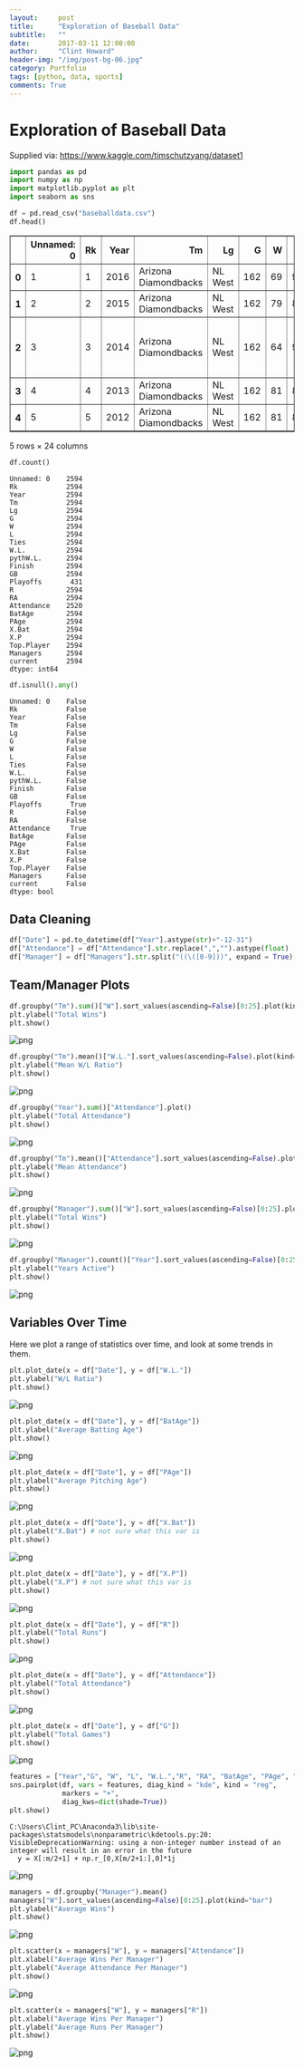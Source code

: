 ```yaml
---
layout:     post
title:      "Exploration of Baseball Data"
subtitle:   ""
date:       2017-03-11 12:00:00
author:     "Clint Howard"
header-img: "/img/post-bg-06.jpg"
category: Portfolio
tags: [python, data, sports]
comments: True
---
```





# Exploration of Baseball Data
Supplied via: https://www.kaggle.com/timschutzyang/dataset1


```python
import pandas as pd
import numpy as np
import matplotlib.pyplot as plt
import seaborn as sns
```


```python
df = pd.read_csv("baseballdata.csv")
df.head()
```




<div>
<table border="1" class="dataframe">
  <thead>
    <tr style="text-align: right;">
      <th></th>
      <th>Unnamed: 0</th>
      <th>Rk</th>
      <th>Year</th>
      <th>Tm</th>
      <th>Lg</th>
      <th>G</th>
      <th>W</th>
      <th>L</th>
      <th>Ties</th>
      <th>W.L.</th>
      <th>...</th>
      <th>R</th>
      <th>RA</th>
      <th>Attendance</th>
      <th>BatAge</th>
      <th>PAge</th>
      <th>X.Bat</th>
      <th>X.P</th>
      <th>Top.Player</th>
      <th>Managers</th>
      <th>current</th>
    </tr>
  </thead>
  <tbody>
    <tr>
      <th>0</th>
      <td>1</td>
      <td>1</td>
      <td>2016</td>
      <td>Arizona Diamondbacks</td>
      <td>NL West</td>
      <td>162</td>
      <td>69</td>
      <td>93</td>
      <td>0</td>
      <td>0.426</td>
      <td>...</td>
      <td>752</td>
      <td>890</td>
      <td>2,036,216</td>
      <td>26.7</td>
      <td>26.4</td>
      <td>50</td>
      <td>29</td>
      <td>J.Segura (5.7)</td>
      <td>C.Hale (69-93)</td>
      <td>Arizona Diamondbacks</td>
    </tr>
    <tr>
      <th>1</th>
      <td>2</td>
      <td>2</td>
      <td>2015</td>
      <td>Arizona Diamondbacks</td>
      <td>NL West</td>
      <td>162</td>
      <td>79</td>
      <td>83</td>
      <td>0</td>
      <td>0.488</td>
      <td>...</td>
      <td>720</td>
      <td>713</td>
      <td>2,080,145</td>
      <td>26.6</td>
      <td>27.1</td>
      <td>50</td>
      <td>27</td>
      <td>P.Goldschmidt (8.8)</td>
      <td>C.Hale (79-83)</td>
      <td>Arizona Diamondbacks</td>
    </tr>
    <tr>
      <th>2</th>
      <td>3</td>
      <td>3</td>
      <td>2014</td>
      <td>Arizona Diamondbacks</td>
      <td>NL West</td>
      <td>162</td>
      <td>64</td>
      <td>98</td>
      <td>0</td>
      <td>0.395</td>
      <td>...</td>
      <td>615</td>
      <td>742</td>
      <td>2,073,730</td>
      <td>27.6</td>
      <td>28.0</td>
      <td>52</td>
      <td>25</td>
      <td>P.Goldschmidt (4.5)</td>
      <td>K.Gibson (63-96) and A.Trammell (1-2)</td>
      <td>Arizona Diamondbacks</td>
    </tr>
    <tr>
      <th>3</th>
      <td>4</td>
      <td>4</td>
      <td>2013</td>
      <td>Arizona Diamondbacks</td>
      <td>NL West</td>
      <td>162</td>
      <td>81</td>
      <td>81</td>
      <td>0</td>
      <td>0.500</td>
      <td>...</td>
      <td>685</td>
      <td>695</td>
      <td>2,134,895</td>
      <td>28.1</td>
      <td>27.6</td>
      <td>44</td>
      <td>23</td>
      <td>P.Goldschmidt (7.1)</td>
      <td>K.Gibson (81-81)</td>
      <td>Arizona Diamondbacks</td>
    </tr>
    <tr>
      <th>4</th>
      <td>5</td>
      <td>5</td>
      <td>2012</td>
      <td>Arizona Diamondbacks</td>
      <td>NL West</td>
      <td>162</td>
      <td>81</td>
      <td>81</td>
      <td>0</td>
      <td>0.500</td>
      <td>...</td>
      <td>734</td>
      <td>688</td>
      <td>2,177,617</td>
      <td>28.3</td>
      <td>27.4</td>
      <td>48</td>
      <td>23</td>
      <td>A.Hill (5.0)</td>
      <td>K.Gibson (81-81)</td>
      <td>Arizona Diamondbacks</td>
    </tr>
  </tbody>
</table>
<p>5 rows × 24 columns</p>
</div>




```python
df.count()
```




    Unnamed: 0    2594
    Rk            2594
    Year          2594
    Tm            2594
    Lg            2594
    G             2594
    W             2594
    L             2594
    Ties          2594
    W.L.          2594
    pythW.L.      2594
    Finish        2594
    GB            2594
    Playoffs       431
    R             2594
    RA            2594
    Attendance    2520
    BatAge        2594
    PAge          2594
    X.Bat         2594
    X.P           2594
    Top.Player    2594
    Managers      2594
    current       2594
    dtype: int64




```python
df.isnull().any()
```




    Unnamed: 0    False
    Rk            False
    Year          False
    Tm            False
    Lg            False
    G             False
    W             False
    L             False
    Ties          False
    W.L.          False
    pythW.L.      False
    Finish        False
    GB            False
    Playoffs       True
    R             False
    RA            False
    Attendance     True
    BatAge        False
    PAge          False
    X.Bat         False
    X.P           False
    Top.Player    False
    Managers      False
    current       False
    dtype: bool



## Data Cleaning


```python
df["Date"] = pd.to_datetime(df["Year"].astype(str)+"-12-31")
df["Attendance"] = df["Attendance"].str.replace(",","").astype(float)
df["Manager"] = df["Managers"].str.split("((\([0-9]))", expand = True)[0]
```

## Team/Manager Plots


```python
df.groupby("Tm").sum()["W"].sort_values(ascending=False)[0:25].plot(kind="bar")
plt.ylabel("Total Wins")
plt.show()
```


![png](/img/baseball_8_0.png)



```python
df.groupby("Tm").mean()["W.L."].sort_values(ascending=False).plot(kind="bar")
plt.ylabel("Mean W/L Ratio")
plt.show()
```


![png](/img/baseball_9_0.png)



```python
df.groupby("Year").sum()["Attendance"].plot()
plt.ylabel("Total Attendance")
plt.show()
```


![png](/img/baseball_10_0.png)



```python
df.groupby("Tm").mean()["Attendance"].sort_values(ascending=False).plot(kind="bar")
plt.ylabel("Mean Attendance")
plt.show()
```


![png](/img/baseball_11_0.png)



```python
df.groupby("Manager").sum()["W"].sort_values(ascending=False)[0:25].plot(kind="bar")
plt.ylabel("Total Wins")
plt.show()
```


![png](/img/baseball_12_0.png)



```python
df.groupby("Manager").count()["Year"].sort_values(ascending=False)[0:25].plot(kind="bar")
plt.ylabel("Years Active")
plt.show()
```


![png](/img/baseball_13_0.png)


## Variables Over Time
Here we plot a range of statistics over time, and look at some trends in them. 


```python
plt.plot_date(x = df["Date"], y = df["W.L."])
plt.ylabel("W/L Ratio")
plt.show()
```


![png](/img/baseball_15_0.png)



```python
plt.plot_date(x = df["Date"], y = df["BatAge"])
plt.ylabel("Average Batting Age")
plt.show()

```


![png](/img/baseball_16_0.png)



```python
plt.plot_date(x = df["Date"], y = df["PAge"])
plt.ylabel("Average Pitching Age")
plt.show()
```


![png](/img/baseball_17_0.png)



```python
plt.plot_date(x = df["Date"], y = df["X.Bat"])
plt.ylabel("X.Bat") # not sure what this var is
plt.show()
```


![png](/img/baseball_18_0.png)



```python
plt.plot_date(x = df["Date"], y = df["X.P"])
plt.ylabel("X.P") # not sure what this var is
plt.show()
```


![png](/img/baseball_19_0.png)



```python
plt.plot_date(x = df["Date"], y = df["R"])
plt.ylabel("Total Runs")
plt.show()
```


![png](/img/baseball_20_0.png)



```python
plt.plot_date(x = df["Date"], y = df["Attendance"])
plt.ylabel("Total Attendance")
plt.show()
```


![png](/img/baseball_21_0.png)



```python
plt.plot_date(x = df["Date"], y = df["G"])
plt.ylabel("Total Games")
plt.show()
```


![png](/img/baseball_22_0.png)



```python
features = ["Year","G", "W", "L", "W.L.","R", "RA", "BatAge", "PAge", "X.P"]
sns.pairplot(df, vars = features, diag_kind = "kde", kind = "reg",
             markers = "+",
             diag_kws=dict(shade=True))
plt.show()
```

    C:\Users\Clint_PC\Anaconda3\lib\site-packages\statsmodels\nonparametric\kdetools.py:20: VisibleDeprecationWarning: using a non-integer number instead of an integer will result in an error in the future
      y = X[:m/2+1] + np.r_[0,X[m/2+1:],0]*1j
    


![png](/img/baseball_23_1.png)



```python
managers = df.groupby("Manager").mean()
managers["W"].sort_values(ascending=False)[0:25].plot(kind="bar")
plt.ylabel("Average Wins")
plt.show()
```


![png](/img/baseball_24_0.png)



```python
plt.scatter(x = managers["W"], y = managers["Attendance"])
plt.xlabel("Average Wins Per Manager")
plt.ylabel("Average Attendance Per Manager")
plt.show()
```


![png](/img/baseball_25_0.png)



```python
plt.scatter(x = managers["W"], y = managers["R"])
plt.xlabel("Average Wins Per Manager")
plt.ylabel("Average Runs Per Manager")
plt.show()
```


![png](/img/baseball_26_0.png)

